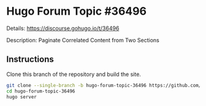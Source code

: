 # Hugo Forum Topic #36496

Details: <https://discourse.gohugo.io/t/36496>

Description: Paginate Correlated Content from Two Sections

## Instructions

Clone this branch of the repository and build the site.

```bash
git clone --single-branch -b hugo-forum-topic-36496 https://github.com/jmooring/hugo-testing hugo-forum-topic-36496
cd hugo-forum-topic-36496
hugo server
```
